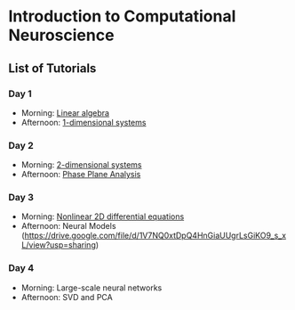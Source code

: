 # Introduction to Computational Neuroscience


## List of Tutorials


### Day 1

- Morning: [Linear algebra](https://colab.research.google.com/drive/1N6bhVuEH1toCFQopmJ4x9yLXr6k-4l5X?usp=sharing)
- Afternoon: [1-dimensional systems](https://colab.research.google.com/drive/1RkwTCausDIwKtazuW4MoJvCAoNCHO6B-)

### Day 2

- Morning: [2-dimensional systems](https://colab.research.google.com/drive/1s3wxVc4zPe708eAUTHdivhShfjIszqLK?usp=sharing)
- Afternoon: [Phase Plane Analysis](https://drive.google.com/file/d/1CP3UiUfmyd2npNQO7qzwYo8t0-2UJfvW/view?usp=sharing)


### Day 3

- Morning:  [Nonlinear 2D differential equations](https://colab.research.google.com/drive/1LZ-oCGw7xN27XzTHM6MRoamwH6JgYLXK?usp=sharing)
- Afternoon: Neural Models (https://drive.google.com/file/d/1V7NQ0xtDpQ4HnGiaUUgrLsGiKO9_s_xL/view?usp=sharing)


### Day 4

- Morning: Large-scale neural networks
- Afternoon: SVD and PCA

